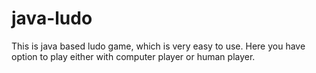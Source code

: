 # java-ludo
This is java based ludo game, which is very easy to use. Here you have option to play either with computer player or human player.
